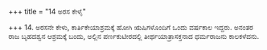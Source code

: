 +++
title = "14 ಅರಸ ಕೇಳೈ"

+++
14. ಅರಸನೇ ಕೇಳು, ಕಾರ್ತಿಕೇಯಾಶ್ರಮಕ್ಕೆ ಹೋಗಿ ಋಷಿಗಳೊಂದಿಗೆ ಒಂದು ವರ್ಷಕಾಲ ಇದ್ದರು. ಅನಂತರ ರಾಜ ಬೃಹದಶ್ವನ ಆಶ್ರಮಕ್ಕೆ ಬಂದು, ಅಲ್ಲಿನ ಪರ್ಣಕುಟೀರದಲ್ಲಿ ತೀರ್ಥಯಾತ್ರಾಸಕ್ತನಾದ ಧರ್ಮರಾಜನು ಕಾಲಕಳೆದನು.